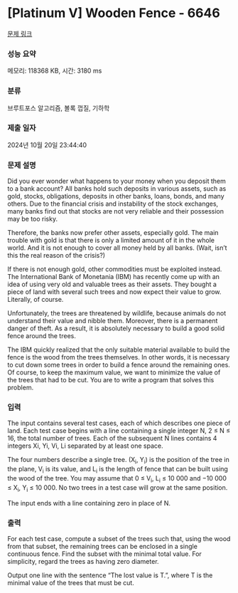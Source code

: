 # [Platinum V] Wooden Fence - 6646 

[문제 링크](https://www.acmicpc.net/problem/6646) 

### 성능 요약

메모리: 118368 KB, 시간: 3180 ms

### 분류

브루트포스 알고리즘, 볼록 껍질, 기하학

### 제출 일자

2024년 10월 20일 23:44:40

### 문제 설명

<p>Did you ever wonder what happens to your money when you deposit them to a bank account? All banks hold such deposits in various assets, such as gold, stocks, obligations, deposits in other banks, loans, bonds, and many others. Due to the financial crisis and instability of the stock exchanges, many banks find out that stocks are not very reliable and their possession may be too risky.</p>

<p>Therefore, the banks now prefer other assets, especially gold. The main trouble with gold is that there is only a limited amount of it in the whole world. And it is not enough to cover all money held by all banks. (Wait, isn’t this the real reason of the crisis?)</p>

<p>If there is not enough gold, other commodities must be exploited instead. The International Bank of Monetania (IBM) has recently come up with an idea of using very old and valuable trees as their assets. They bought a piece of land with several such trees and now expect their value to grow. Literally, of course.</p>

<p>Unfortunately, the trees are threatened by wildlife, because animals do not understand their value and nibble them. Moreover, there is a permanent danger of theft. As a result, it is absolutely necessary to build a good solid fence around the trees.</p>

<p>The IBM quickly realized that the only suitable material available to build the fence is the wood from the trees themselves. In other words, it is necessary to cut down some trees in order to build a fence around the remaining ones. Of course, to keep the maximum value, we want to minimize the value of the trees that had to be cut. You are to write a program that solves this problem.</p>

### 입력 

 <p>The input contains several test cases, each of which describes one piece of land. Each test case begins with a line containing a single integer N, 2 ≤ N ≤ 16, the total number of trees. Each of the subsequent N lines contains 4 integers Xi, Yi, Vi, Li separated by at least one space.</p>

<p>The four numbers describe a single tree. (X<sub>i</sub>, Y<sub>i</sub>) is the position of the tree in the plane, V<sub>i</sub> is its value, and L<sub>i</sub> is the length of fence that can be built using the wood of the tree. You may assume that 0 ≤ V<sub>i</sub>, L<sub>i</sub> ≤ 10 000 and −10 000 ≤ X<sub>i</sub>, Y<sub>i</sub> ≤ 10 000. No two trees in a test case will grow at the same position.</p>

<p>The input ends with a line containing zero in place of N.</p>

### 출력 

 <p>For each test case, compute a subset of the trees such that, using the wood from that subset, the remaining trees can be enclosed in a single continuous fence. Find the subset with the minimal total value. For simplicity, regard the trees as having zero diameter.</p>

<p>Output one line with the sentence “The lost value is T.”, where T is the minimal value of the trees that must be cut.</p>

